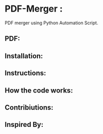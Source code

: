 # PDF-Merger :
PDF merger using Python Automation Script.

## PDF:


## Installation:

## Instructions:

## How the code works:

## Contribiutions:

## Inspired By:
